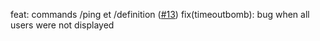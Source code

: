 feat: commands /ping et /definition ([#13](https://github.com/LeRoiDesKiwis/Omega-Bot/pull/13))
fix(timeoutbomb): bug when all users were not displayed
